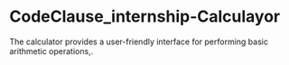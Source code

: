 # CodeClause_internship-Calculayor
The calculator provides a user-friendly interface for performing basic arithmetic operations,.
